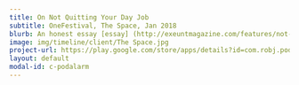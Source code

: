 ```yaml
---
title: On Not Quitting Your Day Job
subtitle: OneFestival, The Space, Jan 2018
blurb: An honest essay [essay] (http://exeuntmagazine.com/features/not-quitting-day-job/){:target="_blank"} examning the benefits and challenges of sustaining a creative career and a day job.
image: img/timeline/client/The Space.jpg
project-url: https://play.google.com/store/apps/details?id=com.robj.podalarm
layout: default
modal-id: c-podalarm
---
```


